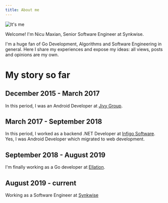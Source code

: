 ```yaml
---
title: About me
---
```


![It's me](/images/avatar.jpg)

Welcome! I'm Nicu Maxian, Senior Software Engineer at Synkwise. 

I'm a huge fan of Go Development, Algorithms and Software Engineering in general. Here I share my experiences and expose my ideas: all views, posts and opinions are my own.

# My story so far

## December 2015 - March 2017
In this period, I was an Android Developer at [Jivy Group](http://www.jivygroup.com/).

## March 2017 - September 2018
In this period, I worked as a backend .NET Developer at [Infigo Software](https://infigosoftware.com).
Yes, I was Android Developer which migrated to web development. 

## September 2018 - August 2019
I'm finally working as a Go developer at [Ellation](http://ellation.com). 

## August 2019 - current
Working as a Software Engineer at [Synkwise](https://synkwise.com)
